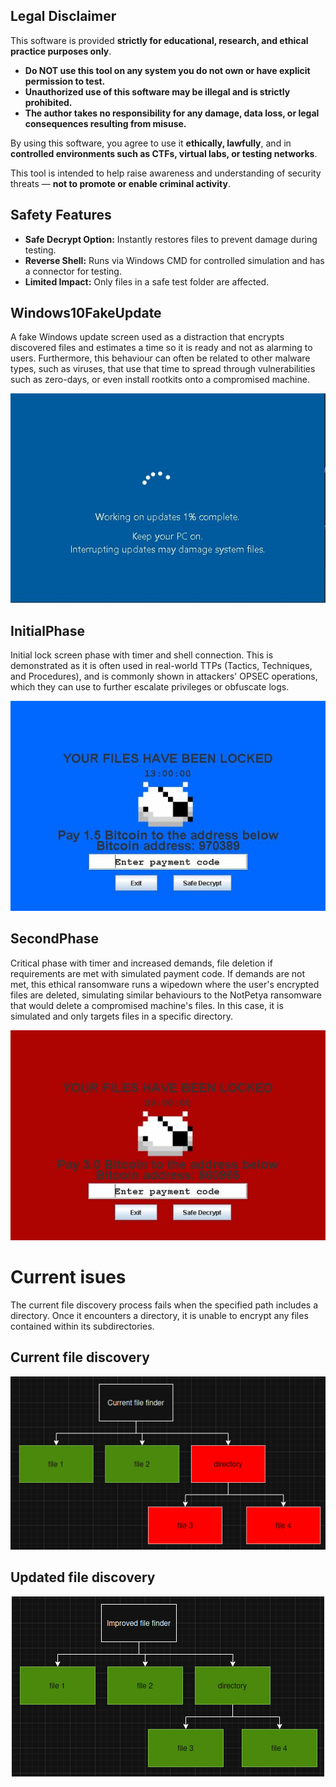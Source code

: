 ## Legal Disclaimer

This software is provided **strictly for educational, research, and ethical practice purposes only**.

-  **Do NOT use this tool on any system you do not own or have explicit permission to test.**
-  **Unauthorized use of this software may be illegal and is strictly prohibited.**
-  **The author takes no responsibility for any damage, data loss, or legal consequences resulting from misuse.**

By using this software, you agree to use it **ethically, lawfully**, and in **controlled environments such as CTFs, virtual labs, or testing networks**.

This tool is intended to help raise awareness and understanding of security threats — **not to promote or enable criminal activity**.

## Safety Features

- **Safe Decrypt Option:** Instantly restores files to prevent damage during testing.  
- **Reverse Shell:** Runs via Windows CMD for controlled simulation and has a connector for testing.  
- **Limited Impact:** Only files in a safe test folder are affected.

## Windows10FakeUpdate  
A fake Windows update screen used as a distraction that encrypts discovered files and estimates a time so it is ready and not as alarming to users. Furthermore, this behaviour can often be related to other malware types, such as viruses, that use that time to spread through vulnerabilities such as zero-days, or even install rootkits onto a compromised machine.

<p align="center">
  <img src="images/Windows10FakeUpdate.JPG" alt="WindowsFakeUpdate" />
</p>

## InitialPhase  
Initial lock screen phase with timer and shell connection. This is demonstrated as it is often used in real-world TTPs (Tactics, Techniques, and Procedures), and is commonly shown in attackers' OPSEC operations, which they can use to further escalate privileges or obfuscate logs.

<p align="center">
  <img src="images/FileLocker_BluePhase.JPG" alt="FirstPhase" />
</p>

## SecondPhase  
Critical phase with timer and increased demands, file deletion if requirements are met with simulated payment code. If demands are not met, this ethical ransomware runs a wipedown where the user's encrypted files are deleted, simulating similar behaviours to the NotPetya ransomware that would delete a compromised machine's files. In this case, it is simulated and only targets files in a specific directory.  

<p align="center">
  <img src="images/FileLocker_RedPhase.JPG" alt="SecondPhase" />
</p>

# Current isues
The current file discovery process fails when the specified path includes a directory. Once it encounters a directory, it is unable to encrypt any files contained within its subdirectories.

## Current file discovery
<p align="center">
  <img src="images/Diagrams/CurrentFileDiscoverer.png" alt="CurrentFileDiscovery" />
</p>

## Updated file discovery

<p align="center">
  <img src="images/Diagrams/ImprovedFileDiscoverer.png" alt="UpdatedFileDiscovery" />
</p>
